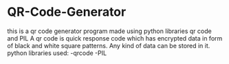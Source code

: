 # QR-Code-Generator
this is a qr code generator program made using python libraries qr code and PIL
A qr code is quick response code which has encrypted data in form of black and white square patterns. Any kind of data can be stored in it.
python libraries used:
-qrcode
-PIL
